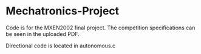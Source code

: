# Mechatronics-Project
Code is for the MXEN2002 final project. The competition specifications can be seen in the uploaded PDF.

Directional code is located in autonomous.c
